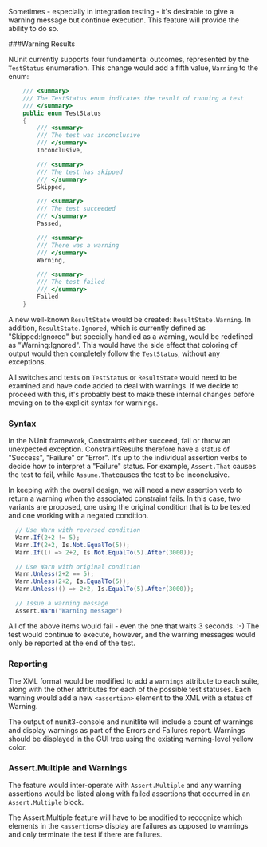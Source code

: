 Sometimes - especially in integration testing - it's desirable to give a warning message but continue execution. This feature will provide the ability to do so.

###Warning Results

NUnit currently supports four fundamental outcomes, represented by the `TestStatus` enumeration. This change would add a fifth value, `Warning` to the enum:

```C#
    /// <summary>
    /// The TestStatus enum indicates the result of running a test
    /// </summary>
    public enum TestStatus
    {
        /// <summary>
        /// The test was inconclusive
        /// </summary>
        Inconclusive,

        /// <summary>
        /// The test has skipped 
        /// </summary>
        Skipped,

        /// <summary>
        /// The test succeeded
        /// </summary>
        Passed,

        /// <summary>
        /// There was a warning
        /// </summary>
        Warning,

        /// <summary>
        /// The test failed
        /// </summary>
        Failed
    }
```

A new well-known `ResultState` would be created: `ResultState.Warning`. In addition, `ResultState.Ignored`, which is currently defined as "Skipped:Ignored" but specially handled as a warning, would be redefined as "Warning:Ignored". This would have the side effect that coloring of output would then completely follow the `TestStatus`, without any exceptions.

All switches and tests on `TestStatus` or `ResultState` would need to be examined and have code added to deal with warnings. If we decide to proceed with this, it's probably best to make these internal changes before moving on to the explicit syntax for warnings.

### Syntax

In the NUnit framework, Constraints either succeed, fail or throw an unexpected exception. ConstraintResults therefore have a status of "Success", "Failure" or "Error". It's up to the individual assertion verbs to decide how to interpret a "Failure" status. For example, `Assert.That` causes the test to fail, while `Assume.That`causes the test to be inconclusive.

In keeping with the overall design, we will need a new assertion verb to return a warning when the associated constraint fails. In this case, two variants are proposed, one using the original condition that is to be tested and one working with a negated condition.

```C#
  // Use Warn with reversed condition
  Warn.If(2+2 != 5);
  Warn.If(2+2, Is.Not.EqualTo(5));
  Warn.If(() => 2+2, Is.Not.EqualTo(5).After(3000));

  // Use Warn with original condition
  Warn.Unless(2+2 == 5);
  Warn.Unless(2+2, Is.EqualTo(5));
  Warn.Unless(() => 2+2, Is.EqualTo(5).After(3000));

  // Issue a warning message
  Assert.Warn("Warning message")
```

All of the above items would fail - even the one that waits 3 seconds. :-) The test would continue to execute, however, and the warning messages would only be reported at the end of the test.

### Reporting

The XML format would be modified to add a `warnings` attribute to each suite, along with the other attributes for each of the possible test statuses. Each warning would add a new `<assertion>` element to the XML with a status of Warning.

The output of nunit3-console and nunitlite will include a count of warnings and display warnings as part of the Errors and Failures report. Warnings should be displayed in the GUI tree using the existing warning-level yellow color.

### Assert.Multiple and Warnings

The feature would inter-operate with `Assert.Multiple` and any warning assertions would be listed along with failed assertions that occurred in an `Assert.Multiple` block. 

The Assert.Multiple feature will have to be modified to recognize which elements in the `<assertions>` display are failures as opposed to warnings and only terminate the test if there are failures.

